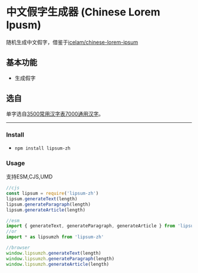 # 中文假字生成器 (Chinese Lorem Ipusm) 

随机生成中文假字，借鉴于[icelam/chinese-lorem-ipsum](https://github.com/icelam/chinese-lorem-ipsum)

## 基本功能 ##
* 生成假字


## 选自 ##
单字选自[3500常用汉字表7000通用汉字](https://faculty.blcu.edu.cn/xinghb/zh_CN/article/167473/content/1045.htm)。


***


### Install ###
* `npm install lipsum-zh`

### Usage ###
支持ESM,CJS,UMD

```js
//cjs
const lipsum = require('lipsum-zh') 
lipsum.generateText(length)
lipsum.generateParagraph(length)
lipsum.generateArticle(length)

//esm
import { generateText, generateParagraph, generateArticle } from 'lipsum-zh'
//or
import * as lipsumzh from 'lipsum-zh'

//browser
window.lipsumzh.generateText(length)
window.lipsumzh.generateParagraph(length)
window.lipsumzh.generateArticle(length)
```
```